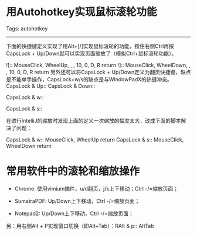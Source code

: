 # 用Autohotkey实现鼠标滚轮功能
Tags: autohotkey

------

下面的快捷键定义实现了用Alt+[/]实现鼠标滚轮的功能，按住右侧Ctrl再按CapsLock + Up/Down就可以实现页面缩放了（模拟Ctrl+鼠标滚轮功能）。

 

 ![:: 
  MouseClick, WheelUp, , , 10, 0, D, R 
 return 
 !]:: 
  MouseClick, WheelDown, , , 10, 0, D, R 
 return 
另外还可以将CapsLock + Up/Down定义为翻页快捷键，缺点是不能单手操作，CapsLock+w/s的缺点是与WindowPadX的热键冲突。 
 CapsLock & Up:: 
 CapsLock & Down:: 

 CapsLock & w::

 CapsLock & s::

 

在进行IntelliJ的缩放时发现上面的定义一次缩放的幅度太大，改成下面的脚本解决了问题：

 CapsLock & w:: 
  MouseClick, WheelUp 
 return 
 CapsLock & s:: 
  MouseClick, WheelDown 
 return 

 

# 常用软件中的滚轮和缩放操作

 

* Chrome: 使用vimium插件，u/d翻页，j/k上下移动；Ctrl -/=缩放页面；

 

* SumatraPDF: Up/Down上下移动，Ctrl -/=缩放页面；

 

* Notepad2: Up/Down上下移动，Ctrl -/=缩放页面；

 

另：用右侧Alt + P实现窗口切换（即Alt+Tab）：RAlt & p:: AltTab